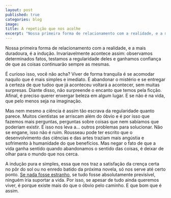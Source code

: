 ```yaml
---
layout: post
published: true
categories: blog
image: 
title: A repetição que nos acolhe
excerpt: "Nossa primeira forma de relacionamento com a realidade, e a mais duradoura, é a indução. Invariavelmente acontece assim: observamos determinados fatos, testamos a regularidade deles e ganhamos confiança de que as coisas continuarão sempre as mesmas."
---
```


Nossa primeira forma de relacionamento com a realidade, e a mais duradoura, é a indução. Invariavelmente acontece assim: observamos determinados fatos, testamos a regularidade deles e ganhamos confiança de que as coisas continuarão sempre as mesmas.

É curioso isso, você não acha? Viver de forma tranquila é se acomodar naquilo que é mais simples e imediato. É abandonar o mistério e se entregar à certeza de que tudoo  que já aconteceu voltará a acontecer, sem muitas surpresas. Diante disso, não surpreende o encanto que temos pela ficção. Afinal, é preciso querer enxergar beleza em algum lugar. E se não é na vida, que pelo menos seja na imaginação.

Mas nem mesmo a ciência é assim tão escrava da regularidade quanto parece. Muitos cientistas se arriscam além do óbvio e é por isso que fazemos mais perguntas, perguntas sobre coisas que nem sabíamos que poderiam existir. E isso nos leva a... outros problemas para solucionar. Não se engane, isso não é ruim. Rousseau pode ter escrito que o desenvolvimento das ciências e das artes traziam mais angústia e sofrimento à humanidade do que benefícios. Mas negar o fato de que a vida ganha sentido quando abandonamos o sentido das coisas, é deixar de olhar para o mundo que  nos cerca. 

A indução pura e simples, essa que nos traz a satisfação da crença certa no pôr do sol ou no enredo batido da próxima novela, só nos serve até certo ponto. [Se nada fosse estranho](https://marcosramon.net/blog/coisas-estranhas-acontecem), se tudo fosse absolutamente previsível, ninguém iria suportar a vida. Por isso, se apesar de tudo ainda queremos viver, é porque existe mais do que o óbvio pelo caminho. E que bom que é assim.
